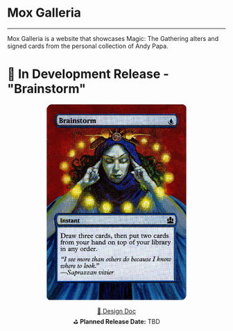 # Mox Galleria
---
Mox Galleria is a website that showcases Magic: The Gathering alters and signed cards from the personal collection of Andy Papa.

# 🚧 In Development Release - "Brainstorm"
<div style="text-align: center;">
<img src="./docs/design/img/Brainstorm.png" alt="Brainstorm Alter" height="450"/></br>

[📜 Design Doc](./docs/design/designdoc.md)  
⛳ **Planned Release Date:** TBD

</div>


